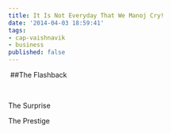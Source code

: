 ```yaml
---
title: It Is Not Everyday That We Manoj Cry!
date: '2014-04-03 18:59:41'
tags:
- cap-vaishnavik
- business
published: false
---
```


 ##The Flashback

 

The Surprise

The Prestige
